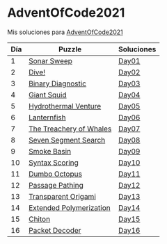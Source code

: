# AdventOfCode2021
Mis soluciones para [AdventOfCode2021](https://adventofcode.com/2021)

| Día | Puzzle                                                          | Soluciones                 |
|-----|-----------------------------------------------------------------|----------------------------|
| 1   | [Sonar Sweep](https://adventofcode.com/2021/day/1)              | [Day01](./Day01/README.md) |
| 2   | [Dive!](https://adventofcode.com/2021/day/2)                    | [Day02](./Day02/README.md) |
| 3   | [Binary Diagnostic](https://adventofcode.com/2021/day/3)        | [Day03](./Day03/README.md) |
| 4   | [Giant Squid](https://adventofcode.com/2021/day/4)              | [Day04](./Day04/README.md) |
| 5   | [Hydrothermal Venture](https://adventofcode.com/2021/day/5)     | [Day05](./Day05/README.md) |
| 6   | [Lanternfish](https://adventofcode.com/2021/day/6)              | [Day06](./Day06/README.md) |
| 7   | [The Treachery of Whales](https://adventofcode.com/2021/day/7)  | [Day07](./Day07/README.md) |
| 8   | [Seven Segment Search](https://adventofcode.com/2021/day/8)     | [Day08](./Day08/README.md) |
| 9   | [Smoke Basin](https://adventofcode.com/2021/day/9)              | [Day09](./Day09/README.md) |
| 10  | [Syntax Scoring](https://adventofcode.com/2021/day/10)          | [Day10](./Day10/README.md) |
| 11  | [Dumbo Octopus](https://adventofcode.com/2021/day/11)           | [Day11](./Day11/README.md) |
| 12  | [Passage Pathing](https://adventofcode.com/2021/day/12)         | [Day12](./Day12/README.md) |
| 13  | [Transparent Origami](https://adventofcode.com/2021/day/13)     | [Day13](./Day13/README.md) |
| 14  | [Extended Polymerization](https://adventofcode.com/2021/day/14) | [Day14](./Day14/README.md) |
| 15  | [Chiton](https://adventofcode.com/2021/day/15)                  | [Day15](./Day15/README.md) |
| 16  | [Packet Decoder](https://adventofcode.com/2021/day/16)          | [Day16](./Day16/README.md) |

